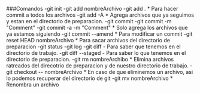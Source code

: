 ###Comandos
-git init
-git add nombreArchivo
-git add . * Para hacer commit a todos los archivos
-git add -A * Agrega archivos que ya seguimos y estan en el directorio de   preparacion.
-git commit
-git commit -m "Comment"
-git commit -a -m "Comment" * Solo agrega los archivos que ya estamos       siguiendo
-git commit --amend * Para modificar un commit
-git reset HEAD nombreArchivo * Para sacar archivos del directorio de       preparacion
-git status
-git log
-git diff - Para saber que tenemos en el directorio de trabajo.
-git diff --staged - Para saber lo que tenemos en el directorio de          preparacion.
-git rm nombreArchibo * Elimina archivos ratreados del direcotrio de        preparacion y de nuestro directorio de trabajo.
-git checkout -- nombreArchivo * En caso de que eliminemos un archivo, asi lo podemos recuperar del directorio de git
-git mv nombreArchivo * Renombra un archivo